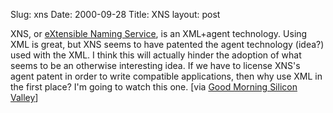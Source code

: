 Slug: xns
Date: 2000-09-28
Title: XNS
layout: post

XNS, or <a href="http://www.xns.org/xns/nutshell.html">eXtensible Naming Service</a>, is an XML+agent technology. Using XML is great, but XNS seems to have patented the agent technology (idea?) used with the XML. I think this will actually hinder the adoption of what seems to be an otherwise interesting idea. If we have to license XNS&#39;s agent patent in order to write compatible applications, then why use XML in the first place? I&#39;m going to watch this one. [via <a href="http://www.mercurycenter.com/svtech/reports/gmsv/
">Good Morning Silicon Valley</a>]
